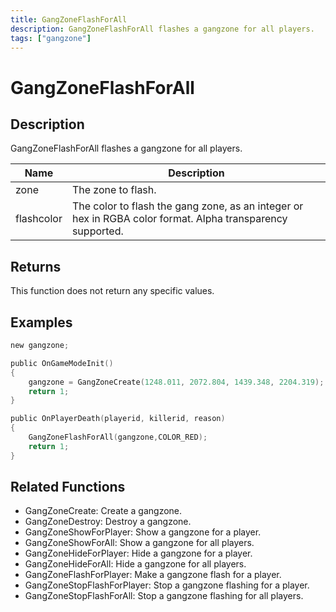 ```yaml
---
title: GangZoneFlashForAll
description: GangZoneFlashForAll flashes a gangzone for all players.
tags: ["gangzone"]
---
```


# GangZoneFlashForAll

<TagLinks />

## Description

GangZoneFlashForAll flashes a gangzone for all players.

| Name       | Description                                                                                                |
| ---------- | ---------------------------------------------------------------------------------------------------------- |
| zone       | The zone to flash.                                                                                         |
| flashcolor | The color to flash the gang zone, as an integer or hex in RGBA color format. Alpha transparency supported. |

## Returns

This function does not return any specific values.

## Examples

```c
new gangzone;

public OnGameModeInit()
{
    gangzone = GangZoneCreate(1248.011, 2072.804, 1439.348, 2204.319);
    return 1;
}

public OnPlayerDeath(playerid, killerid, reason)
{
    GangZoneFlashForAll(gangzone,COLOR_RED);
    return 1;
}
```

## Related Functions

- GangZoneCreate: Create a gangzone.
- GangZoneDestroy: Destroy a gangzone.
- GangZoneShowForPlayer: Show a gangzone for a player.
- GangZoneShowForAll: Show a gangzone for all players.
- GangZoneHideForPlayer: Hide a gangzone for a player.
- GangZoneHideForAll: Hide a gangzone for all players.
- GangZoneFlashForPlayer: Make a gangzone flash for a player.
- GangZoneStopFlashForPlayer: Stop a gangzone flashing for a player.
- GangZoneStopFlashForAll: Stop a gangzone flashing for all players.
